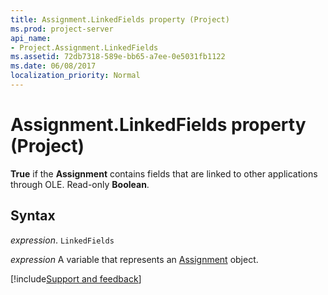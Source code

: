 ```yaml
---
title: Assignment.LinkedFields property (Project)
ms.prod: project-server
api_name:
- Project.Assignment.LinkedFields
ms.assetid: 72db7318-589e-bb65-a7ee-0e5031fb1122
ms.date: 06/08/2017
localization_priority: Normal
---
```



# Assignment.LinkedFields property (Project)

 **True** if the **Assignment** contains fields that are linked to other applications through OLE. Read-only **Boolean**.


## Syntax

_expression_. `LinkedFields`

_expression_ A variable that represents an [Assignment](./Project.Assignment.md) object.

[!include[Support and feedback](~/includes/feedback-boilerplate.md)]